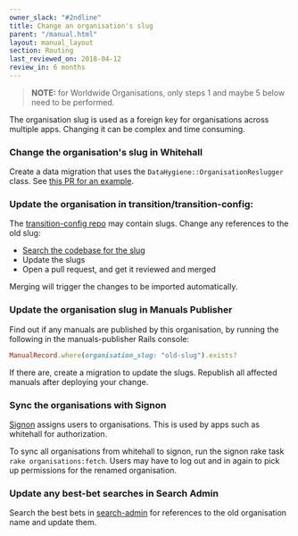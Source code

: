 ```yaml
---
owner_slack: "#2ndline"
title: Change an organisation's slug
parent: "/manual.html"
layout: manual_layout
section: Routing
last_reviewed_on: 2018-04-12
review_in: 6 months
---
```


> **NOTE:** for Worldwide Organisations, only steps 1 and maybe 5 below
> need to be performed.

The organisation slug is used as a foreign key for organisations across
multiple apps. Changing it can be complex and time consuming.

### Change the organisation's slug in Whitehall

Create a data migration that uses the `DataHygiene::OrganisationReslugger` class. See [this PR for an example](https://github.com/alphagov/whitehall/pull/2245).

### Update the organisation in transition/transition-config:

The [transition-config repo](https://github.com/alphagov/transition-config) may contain slugs. Change any references to the old slug:

- [Search the codebase for the slug](https://github.com/alphagov/transition-config/search?utf8=%E2%9C%93&q=old-slug)
- Update the slugs
- Open a pull request, and get it reviewed and merged

Merging will trigger the changes to be imported automatically.

### Update the organisation slug in Manuals Publisher

Find out if any manuals are published by this organisation, by running the following in the manuals-publisher Rails console:

```ruby
ManualRecord.where(organisation_slug: "old-slug").exists?
```

If there are, create a migration to update the slugs. Republish all affected manuals after deploying your change.

### Sync the organisations with Signon

[Signon](https://signon.publishing.service.gov.uk/) assigns users to
organisations. This is used by apps such as whitehall for authorization.

To sync all organisations from whitehall to signon, run the signon rake task
`rake organisations:fetch`. Users may have to log out and in again to pick up
permissions for the renamed organisation.

### Update any best-bet searches in Search Admin

Search the best bets in [search-admin](https://search-admin.publishing.service.gov.uk/) for references to the old organisation name and update them.
